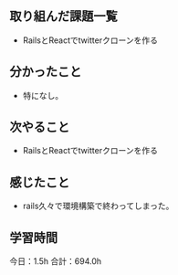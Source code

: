 ## 取り組んだ課題一覧
* RailsとReactでtwitterクローンを作る
## 分かったこと
* 特になし。
      
    
    

## 次やること
* RailsとReactでtwitterクローンを作る
## 感じたこと
* rails久々で環境構築で終わってしまった。
 
## 学習時間
今日：1.5h
合計：694.0h
